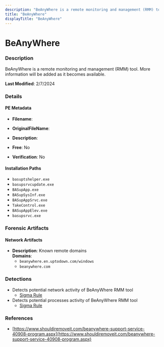 ```yaml
---
description: "BeAnyWhere is a remote monitoring and management (RMM) tool. More information will be added as it becomes available."
title: "BeAnyWhere"
displayTitle: "BeAnyWhere"
---
```




# BeAnyWhere


### Description

BeAnyWhere is a remote monitoring and management (RMM) tool. More information will be added as it becomes available.



**Last Modified**: 2/7/2024

### Details


#### PE Metadata
- **Filename**: 
- **OriginalFileName**: 
- **Description**: 


- **Free**: No

- **Verification**: No




#### Installation Paths
- `basuptshelper.exe`
- `basupsrvcupdate.exe`
- `BASupApp.exe`
- `BASupSysInf.exe`
- `BASupAppSrvc.exe`
- `TakeControl.exe`
- `BASupAppElev.exe`
- `basupsrvc.exe`

### Forensic Artifacts




#### Network Artifacts
- **Description**: Known remote domains
<br/>**Domains**:
    - `beanywhere.en.uptodown.com/windows`
    - `beanywhere.com`


### Detections
- Detects potential network activity of BeAnyWhere RMM tool
  - [Sigma Rule](https://github.com/magicsword-io/LOLRMM/blob/main/detections/sigma/beanywhere_network_sigma.yml)
- Detects potential processes activity of BeAnyWhere RMM tool
  - [Sigma Rule](https://github.com/magicsword-io/LOLRMM/blob/main/detections/sigma/beanywhere_processes_sigma.yml)

### References
- [https://www.shouldiremoveit.com/beanywhere-support-service-40908-program.aspx](https://www.shouldiremoveit.com/beanywhere-support-service-40908-program.aspx)


